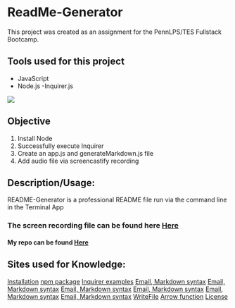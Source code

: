 # ReadMe-Generator
This project was created as an assignment for the PennLPS/TES Fullstack Bootcamp.

## Tools used for this project
- JavaScript
- Node.js
-Inquirer.js

<img src = "images/PetPurrfect copy.jpg"> 


## Objective
1.	Install Node
2.	Successfully execute Inquirer
3.	Create an app.js and generateMarkdown.js file
4.	Add audio file via screencastify recording


## Description/Usage: 
README-Generator is a professional README file run via the command line in the Terminal App

### The screen recording file can be found here [Here](https://bmralph87.github.io/cats)

#### My repo can be found [Here](https://github.com/bmralph87/cats.git)


## Sites used for Knowledge:

[Installation](https://www.npmjs.com/package/inquirer#installation)
[npm package](https://www.npmjs.com/package/inquirer)
[Inquirer examples](https://www.npmjs.com/package/inquirer#examples)
[Email, Markdown syntax](https://www.lifewire.com/markdown-to-send-emails-1173237#:~:text=The%20advantage%20of%20using%20Markdown,without%20seeing%20the%20special%20characters)
[Email, Markdown syntax](https://www.markdownguide.org/basic-syntax/)
[Email, Markdown syntax](https://docs.github.com/en/free-pro-team@latest/github/writing-on-github/basic-writing-and-formatting-syntax)
[Email, Markdown syntax](https://agea.github.io/tutorial.md/)
[Email, Markdown syntax](https://nodejs.dev/learn/writing-files-with-nodejs)
[Email, Markdown syntax](https://markdownmonster.west-wind.com/docs/_4xs10gaui.htm)
[WriteFile](https://stackabuse.com/writing-to-files-in-node-js/)
[Arrow function](https://developer.mozilla.org/en-US/docs/Web/JavaScript/Reference/Functions/Arrow_functions)
[License](https://shields.io/category/license)

